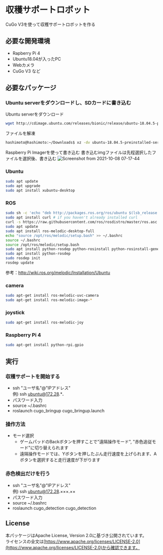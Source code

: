 # 収穫サポートロボット
CuGo V3を使って収穫サポートロボットを作る

## 必要な開発環境
- Rapberry Pi 4
- Ubuntu18.04が入ったPC
- Webカメラ
- CuGo V3 など

## 必要なパッケージ
### Ubuntu serverをダウンロードし、SDカードに書き込む
Ubuntu serverをダウンロード
```bash
wget http://cdimage.ubuntu.com/releases/bionic/release/ubuntu-18.04.5-preinstalled-server-arm64+raspi3.img.xz
```
ファイルを解凍
```bash
hashimoto@hashimoto:~/Downloads$ xz -dv ubuntu-18.04.5-preinstalled-server-arm64+raspi3.img.xz 
```
Raspberry Pi Imagerを使って書き込む
書き込むimgファイルは先程選択したファイルを選択後、書き込む
![Screenshot from 2021-10-08 07-17-44](https://user-images.githubusercontent.com/63869336/136469821-0b4fd0a0-74e5-464a-93dd-b196089ea772.png)


### Ubuntu
```bash
sudo apt update
sudo apt upgrade
sudo apt install xubuntu-desktop
```

### ROS
```bash
sudo sh -c 'echo "deb http://packages.ros.org/ros/ubuntu $(lsb_release -sc) main" > /etc/apt/sources.list.d/ros-latest.list'
sudo apt install curl # if you haven't already installed curl
curl -s https://raw.githubusercontent.com/ros/rosdistro/master/ros.asc | sudo apt-key add -
sudo apt update
sudo apt install ros-melodic-desktop-full
echo "source /opt/ros/melodic/setup.bash" >> ~/.bashrc
source ~/.bashrc
source /opt/ros/melodic/setup.bash
sudo apt install python-rosdep python-rosinstall python-rosinstall-generator python-wstool build-essential
sudo apt install python-rosdep
sudo rosdep init
rosdep update
```
参考：http://wiki.ros.org/melodic/Installation/Ubuntu

### camera
```bash
sudo apt-get install ros-melodic-uvc-camera  
sudo apt-get install ros-melodic-image-*  
```
### joystick
```bash
sudo apt-get install ros-melodic-joy
```
### Raspberry Pi 4
```bash
sudo apt-get install python-rpi.gpio
```

## 実行
### 収穫サポートを開始する
- ssh "ユーザ名"@"IPアドレス"   
例) ssh ubuntu@172.28.***.**  
- パスワード入力   
- source ~/.bashrc  
- roslaunch cugo_bringup cugo_bringup.launch  

### 操作方法
- モード選択
    -  ゲームパッドのBackボタンを押すことで"遠隔操作モード", "赤色追従モード"に切り替えられます
    -  遠隔操作モードでは、Yボタンを押したぶん走行速度を上げられます、Aボタンを選択すると走行速度が下がります

### 赤色検出だけを行う
- ssh "ユーザ名"@"IPアドレス"  
例) ssh ubuntu@172.28.×××.××  
- パスワード入力  
- source ~/.bashrc  
- roslaunch cugo_detection cugo_detection

## License

本パッケージはApache License, Version 2.0に基づき公開されています。  
ライセンスの全文は[https://www.apache.org/licenses/LICENSE-2.0](https://www.apache.org/licenses/LICENSE-2.0)から確認できます。
